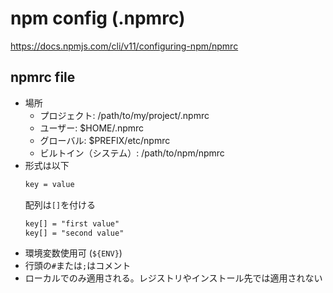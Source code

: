 # npm config (.npmrc)
https://docs.npmjs.com/cli/v11/configuring-npm/npmrc


## npmrc file
- 場所
  - プロジェクト: /path/to/my/project/.npmrc
  - ユーザー: $HOME/.npmrc
  - グローバル: $PREFIX/etc/npmrc
  - ビルトイン（システム）: /path/to/npm/npmrc
- 形式は以下
  ```txt
  key = value
  ```
  配列は`[]`を付ける
  ```txt
  key[] = "first value"
  key[] = "second value"
  ```
- 環境変数使用可 (`${ENV}`)
- 行頭の`#`または`;`はコメント
- ローカルでのみ適用される。レジストリやインストール先では適用されない



